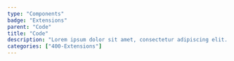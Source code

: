 ```yaml
---
type: "Components"
badge: "Extensions"
parent: "Code"
title: "Code"
description: "Lorem ipsum dolor sit amet, consectetur adipiscing elit. Nunc tempus laoreet leo sit amet iaculis."
categories: ["400-Extensions"]
---
```

